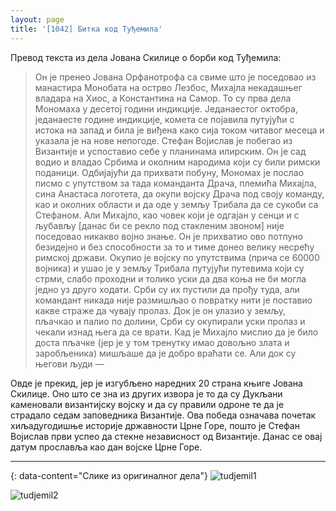 ```yaml
---
layout: page
title: '[1042] Битка код Туђемила'
---
```


Превод текста из дела Јована Скилице о борби код Туђемила:

> Он је пренео Јована Орфанотрофа са свиме што је поседовао из манастира Монобата на острво Лезбос, Михајла некадашњег владара на Хиос, а Константина на Самор. То су прва дела Мономаха у десетој години индикције. Једанаестог октобра, једанаесте године индикције, комета се појавила путујући с истока на запад и била је виђена како сија током читавог месеца и указала је на нове непогоде. Стефан Војислав је побегао из Византије и успоставио себе у планинама илирским. Он је сад водио и владао Србима и околним народима који су били римски поданици. Одбијајући да прихвати побуну, Мономах је послао писмо с упутством за тада команданта Драча, племића Михајла, сина Анастаса логотета, да окупи војску Драча под своју команду, као и околних области и да оде у земљу Трибала да се сукоби са Стефаном. Али Михајло, као човек који је одгајан у сенци и с љубављу [данас би се рекло под стакленим звоном] није поседовао никакво војно знање. Он је прихватио ово потпуно безидејно и без способности за то и тиме донео велику несрећу римској држави. Окупио је војску по упутствима (прича се 60000 војника) и ушао је у земљу Трибала путујући путевима који су стрми, слабо проходни и толико уски да два коња не би могла једно уз друго ходати. Срби су их пустили да прођу туда, али командант никада није размишљао о повратку нити је поставио какве страже да чувају пролаз. Док је он улазио у земљу, пљачкао и палио по долини, Срби су окупирали уски пролаз и чекали изнад њега да се врати. Кад је Михајло мислио да је било доста пљачке (јер је у том тренутку имао довољно злата и заробљеника) мишљаше да је добро враћати се. Али док су његови људи —

Овде је прекид, јер је изгубљено наредних 20 страна књиге Јована Скилице. Оно што се зна из других извора је то да су Дукљани каменовали византијску војску и да су правили одроне те да је страдало седам заповедника Византије. Ова победа означава почетак хиљадугодишње историје државности Црне Горе, пошто је Стефан Војислав први успео да стекне независност од Византије. Данас се овај датум прославља као дан војске Црне Горе.

---
{: data-content="Слике из оригиналног дела"}
![tudjemil1](https://raw.githubusercontent.com/burstw0w/blog/refs/heads/main/_assets/images/tudjemil1.avif)

![tudjemil2](https://raw.githubusercontent.com/burstw0w/blog/refs/heads/main/_assets/images/tudjemil2.avif)